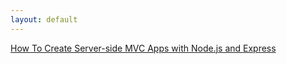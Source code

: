 ```yaml
---
layout: default
---
```

 [How To Create Server-side MVC Apps with Node.js and Express](https://youtu.be/QseHOX-5nJQ)  
